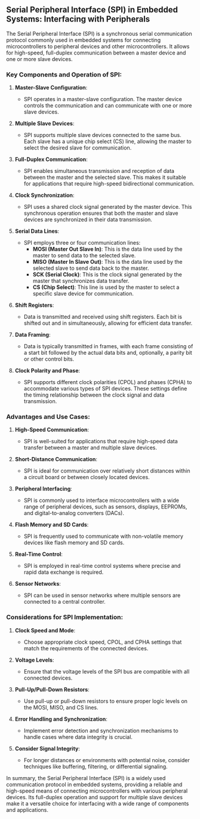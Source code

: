 ## Serial Peripheral Interface (SPI) in Embedded Systems: Interfacing with Peripherals

The Serial Peripheral Interface (SPI) is a synchronous serial communication protocol commonly used in embedded systems for connecting microcontrollers to peripheral devices and other microcontrollers. It allows for high-speed, full-duplex communication between a master device and one or more slave devices.

### Key Components and Operation of SPI:

1. **Master-Slave Configuration**:
   - SPI operates in a master-slave configuration. The master device controls the communication and can communicate with one or more slave devices.

2. **Multiple Slave Devices**:
   - SPI supports multiple slave devices connected to the same bus. Each slave has a unique chip select (CS) line, allowing the master to select the desired slave for communication.

3. **Full-Duplex Communication**:
   - SPI enables simultaneous transmission and reception of data between the master and the selected slave. This makes it suitable for applications that require high-speed bidirectional communication.

4. **Clock Synchronization**:
   - SPI uses a shared clock signal generated by the master device. This synchronous operation ensures that both the master and slave devices are synchronized in their data transmission.

5. **Serial Data Lines**:
   - SPI employs three or four communication lines:
      - **MOSI (Master Out Slave In)**: This is the data line used by the master to send data to the selected slave.
      - **MISO (Master In Slave Out)**: This is the data line used by the selected slave to send data back to the master.
      - **SCK (Serial Clock)**: This is the clock signal generated by the master that synchronizes data transfer.
      - **CS (Chip Select)**: This line is used by the master to select a specific slave device for communication.

6. **Shift Registers**:
   - Data is transmitted and received using shift registers. Each bit is shifted out and in simultaneously, allowing for efficient data transfer.

7. **Data Framing**:
   - Data is typically transmitted in frames, with each frame consisting of a start bit followed by the actual data bits and, optionally, a parity bit or other control bits.

8. **Clock Polarity and Phase**:
   - SPI supports different clock polarities (CPOL) and phases (CPHA) to accommodate various types of SPI devices. These settings define the timing relationship between the clock signal and data transmission.

### Advantages and Use Cases:

1. **High-Speed Communication**:
   - SPI is well-suited for applications that require high-speed data transfer between a master and multiple slave devices.

2. **Short-Distance Communication**:
   - SPI is ideal for communication over relatively short distances within a circuit board or between closely located devices.

3. **Peripheral Interfacing**:
   - SPI is commonly used to interface microcontrollers with a wide range of peripheral devices, such as sensors, displays, EEPROMs, and digital-to-analog converters (DACs).

4. **Flash Memory and SD Cards**:
   - SPI is frequently used to communicate with non-volatile memory devices like flash memory and SD cards.

5. **Real-Time Control**:
   - SPI is employed in real-time control systems where precise and rapid data exchange is required.

6. **Sensor Networks**:
   - SPI can be used in sensor networks where multiple sensors are connected to a central controller.

### Considerations for SPI Implementation:

1. **Clock Speed and Mode**:
   - Choose appropriate clock speed, CPOL, and CPHA settings that match the requirements of the connected devices.

2. **Voltage Levels**:
   - Ensure that the voltage levels of the SPI bus are compatible with all connected devices.

3. **Pull-Up/Pull-Down Resistors**:
   - Use pull-up or pull-down resistors to ensure proper logic levels on the MOSI, MISO, and CS lines.

4. **Error Handling and Synchronization**:
   - Implement error detection and synchronization mechanisms to handle cases where data integrity is crucial.

5. **Consider Signal Integrity**:
   - For longer distances or environments with potential noise, consider techniques like buffering, filtering, or differential signaling.

In summary, the Serial Peripheral Interface (SPI) is a widely used communication protocol in embedded systems, providing a reliable and high-speed means of connecting microcontrollers with various peripheral devices. Its full-duplex operation and support for multiple slave devices make it a versatile choice for interfacing with a wide range of components and applications.
